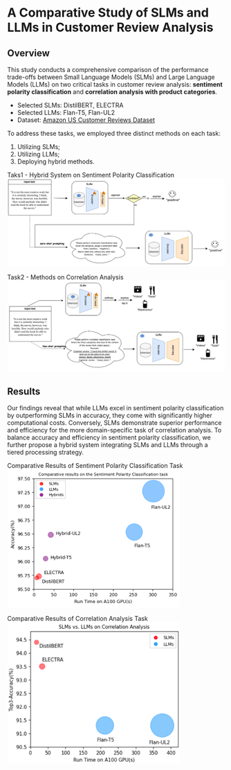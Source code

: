# A Comparative Study of SLMs and LLMs in Customer Review Analysis


## Overview
This study conducts a comprehensive comparison of the performance trade-offs between Small Language Models (SLMs) and Large Language Models (LLMs) on two critical tasks in customer review analysis: **sentiment polarity classification** and **correlation analysis with product categories**. 

- Selected SLMs: DistilBERT, ELECTRA
- Selected LLMs: Flan-T5, Flan-UL2
- Dataset: [Amazon US Customer Reviews Dataset](https://www.kaggle.com/datasets/cynthiarempel/amazon-us-customer-reviews-dataset/data)

To address these tasks, we employed three distinct methods on each task: 
1. Utilizing SLMs; 
2. Utilizing LLMs; 
3. Deploying hybrid methods. 

Taks1 - Hybrid System on Sentiment Polarity Classification
![Hybrid System on Sentiment Polarity Classification](/assets/task1.png)

Task2 - Methods on Correlation Analysis
![Correlation Analysis](/assets/task2.png)


## Results
Our findings reveal that while LLMs excel in sentiment polarity classification by outperforming SLMs in accuracy, they come with significantly higher computational costs. Conversely, SLMs demonstrate superior performance and efficiency for the more domain-specific task of correlation analysis. To balance accuracy and efficiency in sentiment polarity classification, we further propose a hybrid system integrating SLMs and LLMs through a tiered processing strategy.


Comparative Results of Sentiment Polarity Classification Task
<img src="assets/bubblechart-task1.png" alt="results-task1" width="400"/>

Comparative Results of Correlation Analysis Task
<img src="assets/bubblechart-task2.png" alt="results-task2" width="400"/>





